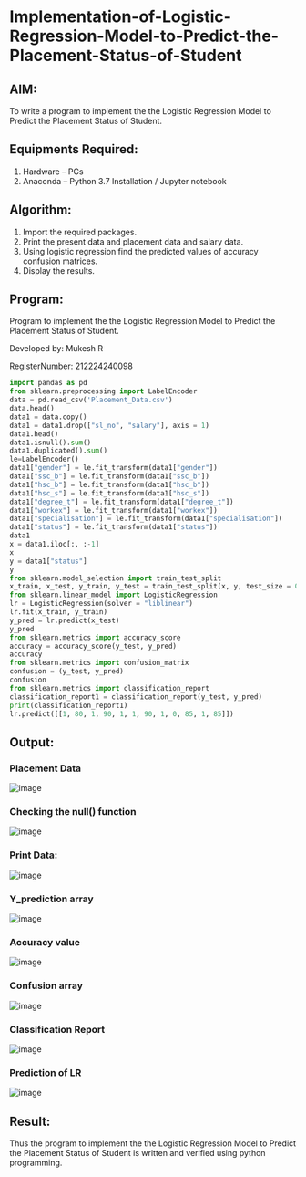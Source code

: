 # Implementation-of-Logistic-Regression-Model-to-Predict-the-Placement-Status-of-Student

## AIM:
To write a program to implement the the Logistic Regression Model to Predict the Placement Status of Student.

## Equipments Required:
1. Hardware – PCs
2. Anaconda – Python 3.7 Installation / Jupyter notebook

## Algorithm:
1. Import the required packages.
2. Print the present data and placement data and salary data.
3. Using logistic regression find the predicted values of accuracy confusion matrices.
4. Display the results.

## Program:
Program to implement the the Logistic Regression Model to Predict the Placement Status of Student.

Developed by: Mukesh R

RegisterNumber: 212224240098

```python
import pandas as pd
from sklearn.preprocessing import LabelEncoder
data = pd.read_csv('Placement_Data.csv')
data.head()
data1 = data.copy()
data1 = data1.drop(["sl_no", "salary"], axis = 1)
data1.head()
data1.isnull().sum()
data1.duplicated().sum()
le=LabelEncoder()
data1["gender"] = le.fit_transform(data1["gender"])
data1["ssc_b"] = le.fit_transform(data1["ssc_b"])
data1["hsc_b"] = le.fit_transform(data1["hsc_b"])
data1["hsc_s"] = le.fit_transform(data1["hsc_s"])
data1["degree_t"] = le.fit_transform(data1["degree_t"])
data1["workex"] = le.fit_transform(data1["workex"])
data1["specialisation"] = le.fit_transform(data1["specialisation"])
data1["status"] = le.fit_transform(data1["status"])
data1
x = data1.iloc[:, :-1]
x
y = data1["status"]
y
from sklearn.model_selection import train_test_split
x_train, x_test, y_train, y_test = train_test_split(x, y, test_size = 0.2, random_state = 0)
from sklearn.linear_model import LogisticRegression
lr = LogisticRegression(solver = "liblinear")
lr.fit(x_train, y_train)
y_pred = lr.predict(x_test)
y_pred
from sklearn.metrics import accuracy_score
accuracy = accuracy_score(y_test, y_pred)
accuracy
from sklearn.metrics import confusion_matrix
confusion = (y_test, y_pred)
confusion
from sklearn.metrics import classification_report
classification_report1 = classification_report(y_test, y_pred)
print(classification_report1)
lr.predict([[1, 80, 1, 90, 1, 1, 90, 1, 0, 85, 1, 85]])
```

## Output:

### Placement Data
![image](https://github.com/user-attachments/assets/d3e98296-8a8e-46b0-ad63-6e75d6d1f515)


### Checking the null() function
![image](https://github.com/user-attachments/assets/fa436e8d-4c7b-4cef-bb24-853f88a1f8e1)


### Print Data:
![image](https://github.com/user-attachments/assets/a082633b-ad76-44b2-a532-6e517781f35d)


### Y_prediction array
![image](https://github.com/user-attachments/assets/3ba9b8c1-7d36-4d4d-b1be-ad1f00adf346)


### Accuracy value
![image](https://github.com/user-attachments/assets/fad7f75d-206e-4c58-b009-2e002df23579)


### Confusion array
![image](https://github.com/user-attachments/assets/c0184e01-b15b-47a2-abaf-e03cb84cda6d)


### Classification Report
![image](https://github.com/user-attachments/assets/b5a09fde-7760-42cc-a788-dcfd241bd4ef)


### Prediction of LR
![image](https://github.com/user-attachments/assets/994d90fb-a128-4088-bdb5-899a74a00da7)


## Result:
Thus the program to implement the the Logistic Regression Model to Predict the Placement Status of Student is written and verified using python programming.
